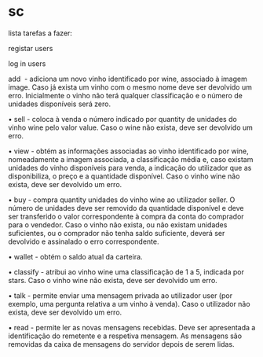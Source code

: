 # sc

lista tarefas a fazer:

registar users

log in users

add <wine> <image> - adiciona um novo vinho identificado por wine, associado à imagem
image. Caso já exista um vinho com o mesmo nome deve ser devolvido um erro.
Inicialmente o vinho não terá qualquer classificação e o número de unidades disponíveis
será zero.


• sell <wine> <value> <quantity> - coloca à venda o número indicado por quantity de
unidades do vinho wine pelo valor value. Caso o wine não exista, deve ser devolvido um
erro.


• view <wine> - obtém as informações associadas ao vinho identificado por wine,
nomeadamente a imagem associada, a classificação média e, caso existam unidades do
vinho disponíveis para venda, a indicação do utilizador que as disponibiliza, o preço e a
quantidade disponível. Caso o vinho wine não exista, deve ser devolvido um erro.


• buy <wine> <seller> <quantity> - compra quantity unidades do vinho wine ao utilizador
seller. O número de unidades deve ser removido da quantidade disponível e deve ser
transferido o valor correspondente à compra da conta do comprador para o vendedor.
Caso o vinho não exista, ou não existam unidades suficientes, ou o comprador não tenha
saldo suficiente, deverá ser devolvido e assinalado o erro correspondente.


• wallet - obtém o saldo atual da carteira.


• classify <wine> <stars> - atribui ao vinho wine uma classificação de 1 a 5, indicada por stars.
Caso o vinho wine não exista, deve ser devolvido um erro.


• talk <user> <message> - permite enviar uma mensagem privada ao utilizador user (por
exemplo, uma pergunta relativa a um vinho à venda). Caso o utilizador não exista, deve
ser devolvido um erro.


• read - permite ler as novas mensagens recebidas. Deve ser apresentada a identificação do
remetente e a respetiva mensagem. As mensagens são removidas da caixa de mensagens
do servidor depois de serem lidas.
